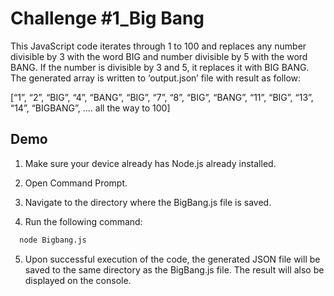 
# Challenge #1_Big Bang

This JavaScript code iterates through 1 to 100 and replaces any number divisible by 3 with the word
BIG and number divisible by 5 with the word BANG. If the number is divisible by 3 and 5, it replaces it with BIG BANG. The generated array is written to ‘output.json’ file with result as follow:

[“1”, “2”, “BIG”, “4”, “BANG”, “BIG”, “7”, “8”, “BIG”, “BANG”, “11”, “BIG”, “13”, “14”, “BIGBANG”,
.... all the way to 100]




## Demo

1. Make sure your device already has Node.js already installed.

2. Open Command Prompt.

3. Navigate to the directory where the BigBang.js file is saved.

4. Run the following command:

```bash
  node Bigbang.js
```

5. Upon successful execution of the code, the generated JSON file will be saved to the same directory as the BigBang.js file. The result will also be displayed on the console.

